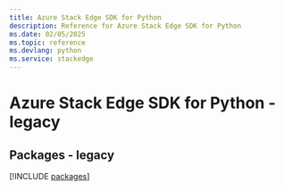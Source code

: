 ```yaml
---
title: Azure Stack Edge SDK for Python
description: Reference for Azure Stack Edge SDK for Python
ms.date: 02/05/2025
ms.topic: reference
ms.devlang: python
ms.service: stackedge
---
```

# Azure Stack Edge SDK for Python - legacy
## Packages - legacy
[!INCLUDE [packages](stack-edge-index.md)]